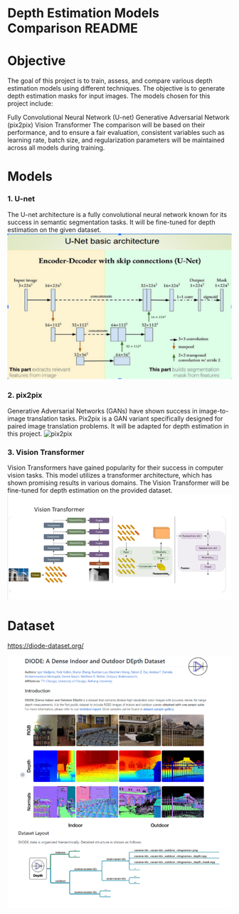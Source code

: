 # Depth Estimation Models Comparison README

# Objective
The goal of this project is to train, assess, and compare various depth estimation models using different techniques. The objective is to generate depth estimation masks for input images. The models chosen for this project include:

Fully Convolutional Neural Network (U-net)
Generative Adversarial Network (pix2pix)
Vision Transformer
The comparison will be based on their performance, and to ensure a fair evaluation, consistent variables such as learning rate, batch size, and regularization parameters will be maintained across all models during training.

# Models
### 1. U-net
The U-net architecture is a fully convolutional neural network known for its success in semantic segmentation tasks. It will be fine-tuned for depth estimation on the given dataset.
![U-NET](UNET.png)

### 2. pix2pix
Generative Adversarial Networks (GANs) have shown success in image-to-image translation tasks. Pix2pix is a GAN variant specifically designed for paired image translation problems. It will be adapted for depth estimation in this project.
![pix2pix](PIXi2PIX.png)

### 3. Vision Transformer
Vision Transformers have gained popularity for their success in computer vision tasks. This model utilizes a transformer architecture, which has shown promising results in various domains. The Vision Transformer will be fine-tuned for depth estimation on the provided dataset.
![VIT](VIT.png)

# Dataset
https://diode-dataset.org/

![Dataset](Dataset.png)
